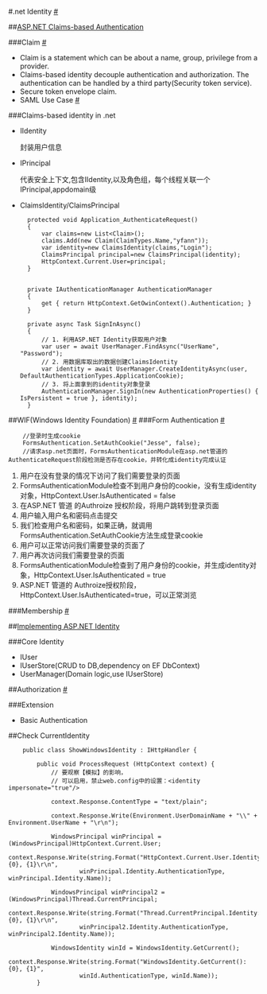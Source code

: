 #.net Identity [#](http://odetocode.com/blogs/scott/archive/2014/01/03/asp-net-identity-with-the-entity-framework.aspx)

##[ASP.NET Claims-based Authentication](http://www.cnblogs.com/jesse2013/p/aspnet-identity-claims-based-authentication-and-owin.html)

###Claim [#](https://en.wikipedia.org/wiki/Claims-based_identity)

+ Claim is a statement which can be about a name, group, privilege from a provider.
+ Claims-based identity decouple authentication and authorization. The authentication can be handled by a third party(Security token service).
+ Secure token envelope claim.
+ SAML Use Case [#](https://en.wikipedia.org/wiki/Security_Assertion_Markup_Language#The_SAML_Use_Case)


###Claims-based identity in .net
+ IIdentity
   
   封装用户信息
   
+ IPrincipal

   代表安全上下文,包含IIdentity,以及角色组，每个线程关联一个IPrincipal,appdomain级
   
+ ClaimsIdentity/ClaimsPrincipal

        protected void Application_AuthenticateRequest()
        {
            var claims=new List<Claim>();
            claims.Add(new Claim(ClaimTypes.Name,"yfann"));
            var identity=new ClaimsIdentity(claims,"Login");
            ClaimsPrincipal principal=new ClaimsPrincipal(identity);
            HttpContext.Current.User=principal;
        }


        private IAuthenticationManager AuthenticationManager
        {
            get { return HttpContext.GetOwinContext().Authentication; }
        }
        
        private async Task SignInAsync()
        {
            // 1. 利用ASP.NET Identity获取用户对象
            var user = await UserManager.FindAsync("UserName", "Password");
            // 2. 用数据库取出的数据创建ClaimsIdentity
            var identity = await UserManager.CreateIdentityAsync(user, DefaultAuthenticationTypes.ApplicationCookie);
            // 3. 将上面拿到的identity对象登录
            AuthenticationManager.SignIn(new AuthenticationProperties() { IsPersistent = true }, identity);
        } 
        
##WIF(Windows Identity Foundation) [#](https://msdn.microsoft.com/en-us/library/hh377151.aspx)
###Form Authentication [#](http://www.cnblogs.com/fish-li/archive/2012/04/15/2450571.html)

        //登录时生成cookie
        FormsAuthentication.SetAuthCookie("Jesse", false);
        //请求asp.net页面时，FormsAuthenticationModule在asp.net管道的AuthenticateRequest阶段检测是否存在cookie，并转化成identity完成认证
        
1. 用户在没有登录的情况下访问了我们需要登录的页面
2. FormsAuthenticationModule检查不到用户身份的cookie，没有生成identity对象，HttpContext.User.IsAuthenticated = false
3. 在ASP.NET 管道 的Authroize 授权阶段，将用户跳转到登录页面
4. 用户输入用户名和密码点击提交
5. 我们检查用户名和密码，如果正确，就调用FormsAuthentication.SetAuthCookie方法生成登录cookie
6. 用户可以正常访问我们需要登录的页面了
7. 用户再次访问我们需要登录的页面
8. FormsAuthenticationModule检查到了用户身份的cookie，并生成identity对象，HttpContext.User.IsAuthenticated = true
9. ASP.NET 管道的 Authroize授权阶段，HttpContext.User.IsAuthenticated=true，可以正常浏览

###Membership [#](http://www.cnblogs.com/jesse2013/p/membership.html)



##[Implementing ASP.NET Identity](http://odetocode.com/blogs/scott/archive/2014/01/20/implementing-asp-net-identity.aspx)

###Core Identity

+ IUser
+ IUserStore(CRUD to DB,dependency on EF DbContext)
+ UserManager(Domain logic,use IUserStore)


##Authorization [#](http://docs.asp.net/en/latest/security/authorization)

###Extension

+ Basic Authentication

##Check CurrentIdentity

        public class ShowWindowsIdentity : IHttpHandler {
            
            public void ProcessRequest (HttpContext context) {
                // 要观察【模拟】的影响，
                // 可以启用，禁止web.config中的设置：<identity impersonate="true"/>
                
                context.Response.ContentType = "text/plain";

                context.Response.Write(Environment.UserDomainName + "\\" + Environment.UserName + "\r\n");
                
                WindowsPrincipal winPrincipal = (WindowsPrincipal)HttpContext.Current.User;
                context.Response.Write(string.Format("HttpContext.Current.User.Identity: {0}, {1}\r\n", 
                        winPrincipal.Identity.AuthenticationType, winPrincipal.Identity.Name));
                
                WindowsPrincipal winPrincipal2 = (WindowsPrincipal)Thread.CurrentPrincipal;
                context.Response.Write(string.Format("Thread.CurrentPrincipal.Identity: {0}, {1}\r\n",
                        winPrincipal2.Identity.AuthenticationType, winPrincipal2.Identity.Name));

                WindowsIdentity winId = WindowsIdentity.GetCurrent();
                context.Response.Write(string.Format("WindowsIdentity.GetCurrent(): {0}, {1}",
                        winId.AuthenticationType, winId.Name));
            }

